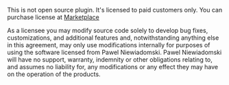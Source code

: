 This is not open source plugin. It's licensed to paid customers only. You can purchase license at [Marketplace](https://marketplace.atlassian.com/plugins/com.pawelniewiadomski.devs.jira.automat)

As a licensee you may modify source code solely to develop bug fixes, customizations, and additional features and, notwithstanding anything else in this agreement, may only use modifications internally for purposes of using the software licensed from Pawel Niewiadomski. Pawel Niewiadomski will have no support, warranty, indemnity or other obligations relating to, and assumes no liability for, any modifications or any effect they may have on the operation of the products.